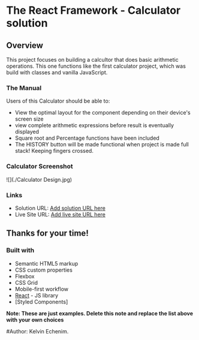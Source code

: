 # The React Framework - Calculator solution

## Overview
This project focuses on building a calcultor that does basic arithmetic operations. This one functions like the first calculator project, which was build with classes and vanilla JavaScript.

### The Manual

Users of this Calculator should be able to:

- View the optimal layout for the component depending on their device's screen size
- view complete arithmetic expressions before result is eventually displayed
- Square root and Percentage functions have been included
- The HISTORY button will be made functional when project is made full stack! Keeping fingers crossed.

### Calculator Screenshot

![](./Calculator Design.jpg)


### Links

- Solution URL: [Add solution URL here](https://your-solution-url.com)
- Live Site URL: [Add live site URL here](https://your-live-site-url.com)

## Thanks for your time!

### Built with

- Semantic HTML5 markup
- CSS custom properties
- Flexbox
- CSS Grid
- Mobile-first workflow
- [React](https://reactjs.org/) - JS library
- [Styled Components]

**Note: These are just examples. Delete this note and replace the list above with your own choices**

#Author: Kelvin Echenim.

